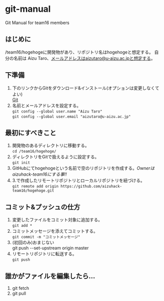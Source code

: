 # git-manual
Git Manual for team16 members

## はじめに
/team16/hogehogeに開発物があり、リポジトリ名はhogehogeと想定する。
自分の名前は Aizu Taro、メールアドレスはaizutaro@u-aizu.ac.jpと想定する。

## 下準備
1. 下のリンクからGitをダウンロード&インストール(オプションは変更しなくてよい)<br>[Git](https://git-scm.com/)
2. 名前とメールアドレスを設定する。<br>`git config --global user.name "Aizu Taro"`<br>`git config --global user.email "aizutaro@u-aizu.ac.jp"`

## 最初にすべきこと
1. 開発物のあるディレクトリに移動する。<br>`cd /team16/hogehoge/`
2. ディレクトリをGitで扱えるように設定する。<br>`git init`
3. GitHubにてhogehogeという名前で空のリポジトリを作成する。*Ownerはaizuhack-team16にする事!!*
4. 3.で作成したリモートリポジトリとローカルリポジトリを紐づける。<br>`git remote add origin https://github.com/aizuhack-team16/hogehoge.git`

## コミット&プッシュの仕方
1. 変更したファイルをコミット対象に追加する。<br>`git add *`
2. コミットメッセージを添えてコミットする。<br>`git commit -m "コミットメッセージ"`
3. (初回のみ)おまじない<br>git push --set-upstream origin master
4. リモートリポジトリに転送する。<br>`git push`

## 誰かがファイルを編集したら…
1. git fetch
2. git pull
